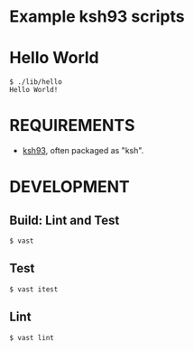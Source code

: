# Example ksh93 scripts

# Hello World

```console
$ ./lib/hello
Hello World!
```

# REQUIREMENTS

* [ksh93](http://www.kornshell.com/doc/ksh93.html), often packaged as "ksh".

# DEVELOPMENT

## Build: Lint and Test

```console
$ vast
```

## Test

```console
$ vast itest
```

## Lint

```console
$ vast lint
```
